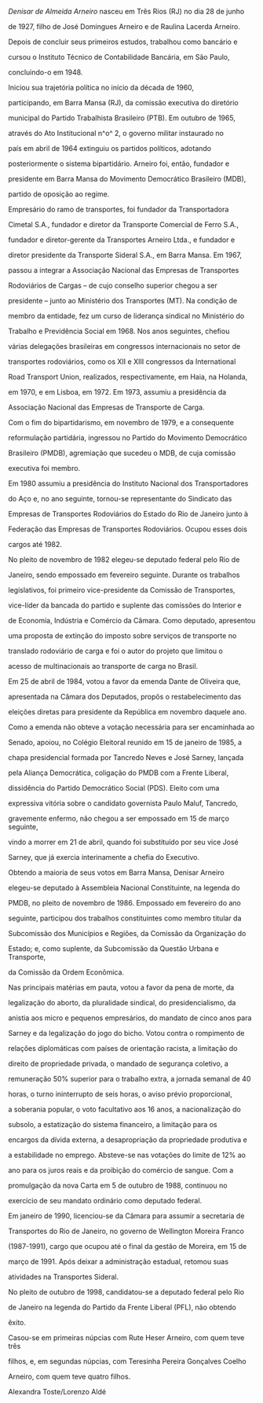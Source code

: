 

*Denisar de Almeida Arneiro* nasceu em Três Rios (RJ) no dia 28 de junho

de 1927, filho de José Domingues Arneiro e de Raulina Lacerda Arneiro.



Depois de concluir seus primeiros estudos, trabalhou como bancário e

cursou o Instituto Técnico de Contabilidade Bancária, em São Paulo,

concluindo-o em 1948.



Iniciou sua trajetória política no início da década de 1960,

participando, em Barra Mansa (RJ), da comissão executiva do diretório

municipal do Partido Trabalhista Brasileiro (PTB). Em outubro de 1965,

através do Ato Institucional n^o^ 2, o governo militar instaurado no

país em abril de 1964 extinguiu os partidos políticos, adotando

posteriormente o sistema bipartidário. Arneiro foi, então, fundador e

presidente em Barra Mansa do Movimento Democrático Brasileiro (MDB),

partido de oposição ao regime.



Empresário do ramo de transportes, foi fundador da Transportadora

Cimetal S.A., fundador e diretor da Transporte Comercial de Ferro S.A.,

fundador e diretor-gerente da Transportes Arneiro Ltda., e fundador e

diretor presidente da Transporte Sideral S.A., em Barra Mansa. Em 1967,

passou a integrar a Associação Nacional das Empresas de Transportes

Rodoviários de Cargas – de cujo conselho superior chegou a ser

presidente – junto ao Ministério dos Transportes (MT). Na condição de

membro da entidade, fez um curso de liderança sindical no Ministério do

Trabalho e Previdência Social em 1968. Nos anos seguintes, chefiou

várias delegações brasileiras em congressos internacionais no setor de

transportes rodoviários, como os XII e XIII congressos da International

Road Transport Union, realizados, respectivamente, em Haia, na Holanda,

em 1970, e em Lisboa, em 1972. Em 1973, assumiu a presidência da

Associação Nacional das Empresas de Transporte de Carga.



Com o fim do bipartidarismo, em novembro de 1979, e a consequente

reformulação partidária, ingressou no Partido do Movimento Democrático

Brasileiro (PMDB), agremiação que sucedeu o MDB, de cuja comissão

executiva foi membro.



Em 1980 assumiu a presidência do Instituto Nacional dos Transportadores

do Aço e, no ano seguinte, tornou-se representante do Sindicato das

Empresas de Transportes Rodoviários do Estado do Rio de Janeiro junto à

Federação das Empresas de Transportes Rodoviários. Ocupou esses dois

cargos até 1982.



No pleito de novembro de 1982 elegeu-se deputado federal pelo Rio de

Janeiro, sendo empossado em fevereiro seguinte. Durante os trabalhos

legislativos, foi primeiro vice-presidente da Comissão de Transportes,

vice-líder da bancada do partido e suplente das comissões do Interior e

de Economia, Indústria e Comércio da Câmara. Como deputado, apresentou

uma proposta de extinção do imposto sobre serviços de transporte no

translado rodoviário de carga e foi o autor do projeto que limitou o

acesso de multinacionais ao transporte de carga no Brasil.



Em 25 de abril de 1984, votou a favor da emenda Dante de Oliveira que,

apresentada na Câmara dos Deputados, propôs o restabelecimento das

eleições diretas para presidente da República em novembro daquele ano.

Como a emenda não obteve a votação necessária para ser encaminhada ao

Senado, apoiou, no Colégio Eleitoral reunido em 15 de janeiro de 1985, a

chapa presidencial formada por Tancredo Neves e José Sarney, lançada

pela Aliança Democrática, coligação do PMDB com a Frente Liberal,

dissidência do Partido Democrático Social (PDS). Eleito com uma

expressiva vitória sobre o candidato governista Paulo Maluf, Tancredo,

gravemente enfermo, não chegou a ser empossado em 15 de março seguinte,

vindo a morrer em 21 de abril, quando foi substituído por seu vice José

Sarney, que já exercia interinamente a chefia do Executivo.



Obtendo a maioria de seus votos em Barra Mansa, Denisar Arneiro

elegeu-se deputado à Assembleia Nacional Constituinte, na legenda do

PMDB, no pleito de novembro de 1986. Empossado em fevereiro do ano

seguinte, participou dos trabalhos constituintes como membro titular da

Subcomissão dos Municípios e Regiões, da Comissão da Organização do

Estado; e, como suplente, da Subcomissão da Questão Urbana e Transporte,

da Comissão da Ordem Econômica.



Nas principais matérias em pauta, votou a favor da pena de morte, da

legalização do aborto, da pluralidade sindical, do presidencialismo, da

anistia aos micro e pequenos empresários, do mandato de cinco anos para

Sarney e da legalização do jogo do bicho. Votou contra o rompimento de

relações diplomáticas com países de orientação racista, a limitação do

direito de propriedade privada, o mandado de segurança coletivo, a

remuneração 50% superior para o trabalho extra, a jornada semanal de 40

horas, o turno ininterrupto de seis horas, o aviso prévio proporcional,

a soberania popular, o voto facultativo aos 16 anos, a nacionalização do

subsolo, a estatização do sistema financeiro, a limitação para os

encargos da dívida externa, a desapropriação da propriedade produtiva e

a estabilidade no emprego. Absteve-se nas votações do limite de 12% ao

ano para os juros reais e da proibição do comércio de sangue. Com a

promulgação da nova Carta em 5 de outubro de 1988, continuou no

exercício de seu mandato ordinário como deputado federal.



Em janeiro de 1990, licenciou-se da Câmara para assumir a secretaria de

Transportes do Rio de Janeiro, no governo de Wellington Moreira Franco

(1987-1991), cargo que ocupou até o final da gestão de Moreira, em 15 de

março de 1991. Após deixar a administração estadual, retomou suas

atividades na Transportes Sideral.



No pleito de outubro de 1998, candidatou-se a deputado federal pelo Rio

de Janeiro na legenda do Partido da Frente Liberal (PFL), não obtendo

êxito.



Casou-se em primeiras núpcias com Rute Heser Arneiro, com quem teve três

filhos, e, em segundas núpcias, com Teresinha Pereira Gonçalves Coelho

Arneiro, com quem teve quatro filhos.



Alexandra Toste/Lorenzo Aldé



